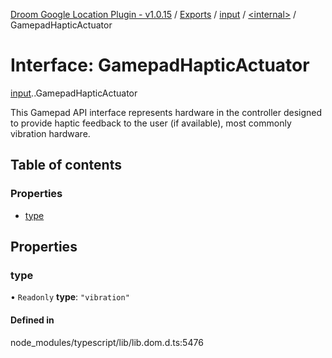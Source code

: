 [Droom Google Location Plugin - v1.0.15](../README.md) / [Exports](../modules.md) / [input](../modules/input.md) / [<internal\>](../modules/input._internal_.md) / GamepadHapticActuator

# Interface: GamepadHapticActuator

[input](../modules/input.md).[<internal>](../modules/input._internal_.md).GamepadHapticActuator

This Gamepad API interface represents hardware in the controller designed to provide haptic feedback to the user (if available), most commonly vibration hardware.

## Table of contents

### Properties

- [type](input._internal_.GamepadHapticActuator.md#type)

## Properties

### type

• `Readonly` **type**: ``"vibration"``

#### Defined in

node_modules/typescript/lib/lib.dom.d.ts:5476
